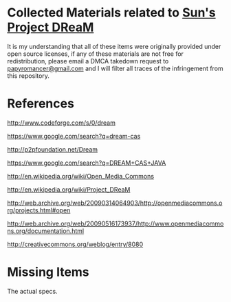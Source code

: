 # Collected Materials related to [Sun's Project DReaM](http://en.wikipedia.org/wiki/Project_DReaM)

It is my understanding that all of these items were originally
provided under open source licenses, if any of these materials
are not free for redistribution, please email a DMCA takedown
request to papyromancer@gmail.com and I will filter all traces of
the infringement from this repository.

# References

http://www.codeforge.com/s/0/dream

https://www.google.com/search?q=dream-cas

http://p2pfoundation.net/Dream

https://www.google.com/search?q=DREAM+CAS+JAVA

http://en.wikipedia.org/wiki/Open_Media_Commons

http://en.wikipedia.org/wiki/Project_DReaM

http://web.archive.org/web/20090314064903/http://openmediacommons.org/projects.html#open

http://web.archive.org/web/20090516173937/http://www.openmediacommons.org/documentation.html

http://creativecommons.org/weblog/entry/8080

# Missing Items

The actual specs.
